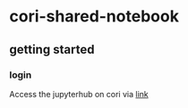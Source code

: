 # cori-shared-notebook
## getting started
### login
Access the jupyterhub on cori via [link](https://my.nersc.gov)
